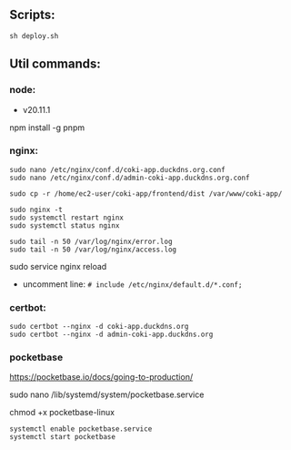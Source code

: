 ## Scripts:

```
sh deploy.sh
```

## Util commands:

### node:

- v20.11.1

npm install -g pnpm

### nginx:

```
sudo nano /etc/nginx/conf.d/coki-app.duckdns.org.conf
sudo nano /etc/nginx/conf.d/admin-coki-app.duckdns.org.conf

sudo cp -r /home/ec2-user/coki-app/frontend/dist /var/www/coki-app/

sudo nginx -t
sudo systemctl restart nginx
sudo systemctl status nginx

sudo tail -n 50 /var/log/nginx/error.log
sudo tail -n 50 /var/log/nginx/access.log
```

sudo service nginx reload

- uncomment line: `# include /etc/nginx/default.d/*.conf;`

### certbot:

```
sudo certbot --nginx -d coki-app.duckdns.org
sudo certbot --nginx -d admin-coki-app.duckdns.org
```

### pocketbase

https://pocketbase.io/docs/going-to-production/

sudo nano /lib/systemd/system/pocketbase.service

chmod +x pocketbase-linux

```
systemctl enable pocketbase.service
systemctl start pocketbase
```
